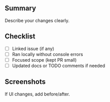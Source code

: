 ## Summary

Describe your changes clearly.

## Checklist
- [ ] Linked issue (if any)
- [ ] Ran locally without console errors
- [ ] Focused scope (kept PR small)
- [ ] Updated docs or TODO comments if needed

## Screenshots
If UI changes, add before/after.
